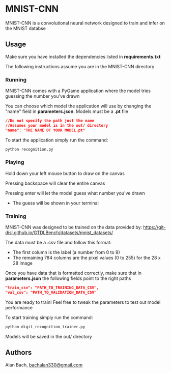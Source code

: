 # MNIST-CNN
MNIST-CNN is a convolutional neural network designed to train and infer on the MNIST databse

## Usage
Make sure you have installed the dependencies listed in **requirements.txt**

The following instructions assume you are in the MNIST-CNN directory

### Running

MNIST-CNN comes with a PyGame application where the model
tries guessing the number you've drawn

You can choose which model the application will use by
changing the "name" field in **parameters.json**. Models must be a **.pt** file
```json
//Do not specify the path just the name
//Assumes your model is in the out/ directory
"name": "THE NAME OF YOUR MODEL.pt"
```
To start the application simply run the command:
```bash
python recognition.py
```

### Playing

Hold down your left mouse button to draw on the canvas

Pressing backspace will clear the entire canvas

Pressing enter will let the model guess what number you've drawn
- The guess will be shown in your terminal

### Training
MNIST-CNN was designed to be trained on the data provided by: https://git-disl.github.io/GTDLBench/datasets/mnist_datasets/

The data must be a .csv file and follow this format:
- The first column is the label (a number from 0 to 9)
- The remaining 784 columns are the pixel values (0 to 255) for the 28 x 28 image

Once you have data that is formatted correctly, make sure
that in **parameters.json** the following fields point to the right paths
```json
"train_csv": "PATH_TO_TRAINING_DATA_CSV",
"val_csv": "PATH_TO_VALIDATION_DATA_CSV"
```

You are ready to train! Feel free to tweak the parameters to test out model performance

To start training simply run the command:
```bash
python digit_recognition_trainer.py
```

Models will be saved in the out/ directory
## Authors
Alan Bach, bachalan330@gmail.com
